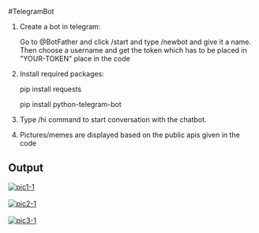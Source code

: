 #TelegramBot

1. Create a bot in telegram:

   Go to @BotFather and click /start and type /newbot and give it a name. Then choose a username and get the token which has to be placed in "YOUR-TOKEN" place in the code

2. Install required packages:

   pip install requests

   pip install python-telegram-bot

3. Type /hi command to start conversation with the chatbot.

4. Pictures/memes are displayed based on the public apis given in the code

## Output

<a href="https://postimg.cc/JDfrYy2B" target="_blank"><img src="https://i.postimg.cc/JDfrYy2B/pic1-1.jpg" alt="pic1-1"/></a><br/><br/>
<a href="https://postimg.cc/NLXf94K8" target="_blank"><img src="https://i.postimg.cc/NLXf94K8/pic2-1.jpg" alt="pic2-1"/></a><br/><br/>
<a href="https://postimg.cc/jnyspsp3" target="_blank"><img src="https://i.postimg.cc/jnyspsp3/pic3-1.jpg" alt="pic3-1"/></a><br/><br/>
